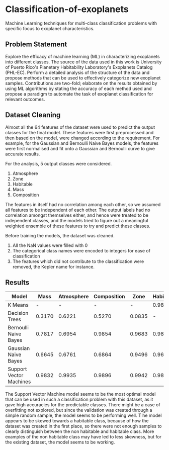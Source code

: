 # Classification-of-exoplanets
Machine Learning techniques for multi-class classification problems with specific focus to exoplanet characteristics.

## Problem Statement

Explore the efficacy of machine learning (ML) in characterizing exoplanets into different classes. The source of
the data used in this work is University of Puerto Rico's Planetary Habitability Laboratory's Exoplanets Catalog
(PHL-EC). Perform a detailed analysis of the structure of the data and propose methods that can be used to
effectively categorize new exoplanet samples. Contributions are two-fold; elaborate on the results obtained
by using ML algorithms by stating the accuracy of each method used and propose a paradigm to automate the task
of exoplanet classification for relevant outcomes. 

## Dataset Cleaning

Almost all the 64 features of the dataset were used to predict the output classes for the final model. These features were first preprocessed and then based on the model, were changed according to the requirement. For example, for the Gaussian and Bernoulli Naive Bayes models, the features were first normalised and fit onto a Gaussian and Bernoulli curve to give accurate results.

For the analysis, 5 output classes were considered.
1. Atmosphere
2. Zone
3. Habitable
4. Mass
5. Composition

The features in itself had no correlation among each other, so we assumed all features to be independent of each other. The output labels had no correlation amongst themselves either, and hence were treated to be independent classes, and the models tried to figure out a meaningful weighted ensemble of these features to try and predict these classes.

Before training the models, the dataset was cleaned.
1. All the NaN values were filled with 0
2. The categorical class names were encoded to integers for ease of classification
3. The features which did not contribute to the classification were removed, the Kepler name for instance.

## Results

| Model                   	| Mass   	| Atmosphere 	| Composition 	| Zone   	| Habitable 	|
|-------------------------	|--------	|------------	|-------------	|--------	|-----------	|
| K Means                 	| -      	| -          	| -           	| -      	| 0.9849    	|
| Decision Trees          	| 0.3170 	| 0.6221     	| 0.5270      	| 0.0835 	| -         	|
| Bernoulli Naive Bayes   	| 0.7817 	| 0.6954     	| 0.9854      	| 0.9683 	| 0.9832    	|
| Gaussian Naive Bayes    	| 0.6645 	| 0.6761     	| 0.6864      	| 0.9496 	| 0.9651    	|
| Support Vector Machines 	| 0.9832 	| 0.9935     	| 0.9896      	| 0.9942 	| 0.9858    	|

The Support Vector Machine model seems to be the most optimal model that can be used in such a classification problem with this dataset, as it gave high accuracies for the predictable classes. 
There might be a case of overfitting not explored, but since the validation was created through a simple random sample, the model seems to be performing well. T
he model appears to be skewed towards a habitable class, because of how the dataset was created in the first place, so there were not enough samples to clearly distinguish between the non habitable and habitable class.
More examples of the non habitable class may have led to less skewness, but for the existing dataset, the model seems to be working.

